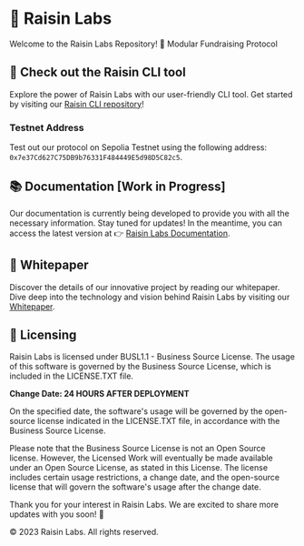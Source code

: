 # 🍇 Raisin Labs
Welcome to the Raisin Labs Repository!
🧩 Modular Fundraising Protocol

## 🍇 **Check out the Raisin CLI tool**
Explore the power of Raisin Labs with our user-friendly CLI tool. Get started by visiting our [Raisin CLI repository](https://github.com/crypdoughdoteth/Raisin-CLI)!

### Testnet Address
Test out our protocol on Sepolia Testnet using the following address: `0x7e37Cd627C75DB9b76331F484449E5d98D5C82c5`.

## 📚 Documentation [Work in Progress]
Our documentation is currently being developed to provide you with all the necessary information. Stay tuned for updates! In the meantime, you can access the latest version at 👉 [Raisin Labs Documentation](https://hackmd.io/@crypdoughdoteth/rkdU_RWLi).

## 📄 Whitepaper
Discover the details of our innovative project by reading our whitepaper. Dive deep into the technology and vision behind Raisin Labs by visiting our [Whitepaper](https://hackmd.io/@crypdoughdoteth/rJ62gz1is).

## 📜 Licensing
Raisin Labs is licensed under BUSL1.1 - Business Source License. The usage of this software is governed by the Business Source License, which is included in the LICENSE.TXT file.

**Change Date: 24 HOURS AFTER DEPLOYMENT**

On the specified date, the software's usage will be governed by the open-source license indicated in the LICENSE.TXT file, in accordance with the Business Source License.

Please note that the Business Source License is not an Open Source license. However, the Licensed Work will eventually be made available under an Open Source License, as stated in this License. The license includes certain usage restrictions, a change date, and the open-source license that will govern the software's usage after the change date.

Thank you for your interest in Raisin Labs. We are excited to share more updates with you soon! 🌟

© 2023 Raisin Labs. All rights reserved.
